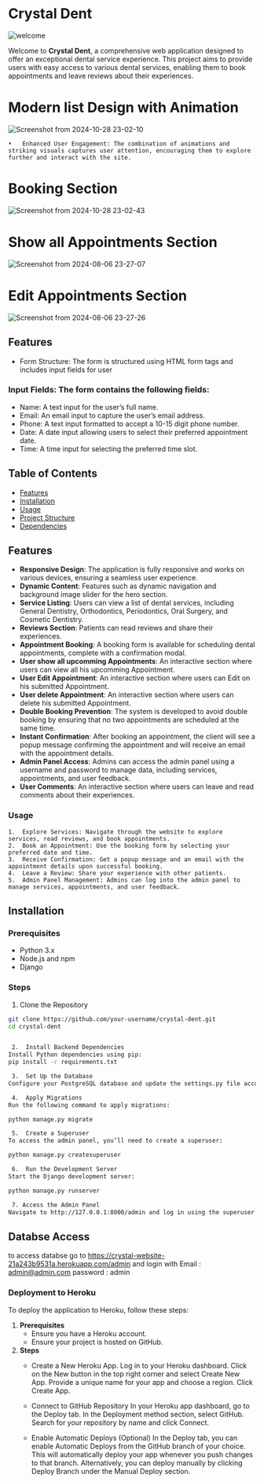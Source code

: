 
# Crystal Dent
![welcome](https://github.com/user-attachments/assets/26d9fd14-7c87-47b0-a76e-d368ebd748fe)

Welcome to **Crystal Dent**, a comprehensive web application designed to offer an exceptional dental service experience. This project aims to provide users with easy access to various dental services, enabling them to book appointments and leave reviews about their experiences.

# Modern list Design with Animation
![Screenshot from 2024-10-28 23-02-10](https://github.com/user-attachments/assets/c658b0a7-7672-437c-a3aa-ff46a1d931ae)

    •	Enhanced User Engagement: The combination of animations and striking visuals captures user attention, encouraging them to explore further and interact with the site.

# Booking Section 
![Screenshot from 2024-10-28 23-02-43](https://github.com/user-attachments/assets/33c1f5d5-c6e3-477a-a6fd-c1c72de43ea8)


# Show all Appointments Section 
![Screenshot from 2024-08-06 23-27-07](https://github.com/user-attachments/assets/d7e7ae94-b844-473c-8dbb-4198ccfe8d1b)

# Edit Appointments Section 
![Screenshot from 2024-08-06 23-27-26](https://github.com/user-attachments/assets/c7acf767-6401-4496-9683-9efbfd0d495a)

## Features

- Form Structure: The form is structured using HTML form tags and includes input fields for user

### Input Fields: The form contains the following fields:
- Name: A text input for the user’s full name.
- Email: An email input to capture the user’s email address.
- Phone: A text input formatted to accept a 10-15 digit phone number.
- Date: A date input allowing users to select their preferred appointment date.
- Time: A time input for selecting the preferred time slot.



## Table of Contents

- [Features](#features)
- [Installation](#installation)
- [Usage](#usage)
- [Project Structure](#project-structure)
- [Dependencies](#dependencies)

## Features

- **Responsive Design**: The application is fully responsive and works on various devices, ensuring a seamless user experience.
- **Dynamic Content**: Features such as dynamic navigation and background image slider for the hero section.
- **Service Listing**: Users can view a list of dental services, including General Dentistry, Orthodontics, Periodontics, Oral Surgery, and Cosmetic Dentistry.
- **Reviews Section**: Patients can read reviews and share their experiences.
- **Appointment Booking**: A booking form is available for scheduling dental appointments, complete with a confirmation modal.
- **User show all upcomming Appointments**: An interactive section where users can view all his upcomming Appointment.
- **User Edit Appointment**: An interactive section where users can Edit on his submitted Appointment.
- **User delete Appointment**: An interactive section where users can delete his submitted Appointment.
- **Double Booking Prevention**: The system is developed to avoid double booking by ensuring that no two appointments are scheduled at the same time.
- **Instant Confirmation**: After booking an appointment, the client will see a popup message confirming the appointment and will receive an email with the appointment details.
- **Admin Panel Access**: Admins can access the admin panel using a username and password to manage data, including services, appointments, and user feedback.
- **User Comments**: An interactive section where users can leave and read comments about their experiences.
  

 ### Usage

	1.	Explore Services: Navigate through the website to explore services, read reviews, and book appointments.
	2.	Book an Appointment: Use the booking form by selecting your preferred date and time.
	3.	Receive Confirmation: Get a popup message and an email with the appointment details upon successful booking.
	4.	Leave a Review: Share your experience with other patients.
	5.	Admin Panel Management: Admins can log into the admin panel to manage services, appointments, and user feedback.


## Installation

### Prerequisites

- Python 3.x
- Node.js and npm
- Django

### Steps

  1. Clone the Repository

   ```bash
   git clone https://github.com/your-username/crystal-dent.git
   cd crystal-dent


	2.	Install Backend Dependencies
Install Python dependencies using pip:
pip install -r requirements.txt

	3.	Set Up the Database
Configure your PostgreSQL database and update the settings.py file accordingly.

	4.	Apply Migrations
Run the following command to apply migrations:

python manage.py migrate

	5.	Create a Superuser
To access the admin panel, you’ll need to create a superuser:

python manage.py createsuperuser

	6.	Run the Development Server
Start the Django development server:

python manage.py runserver

	7. Access the Admin Panel
Navigate to http://127.0.0.1:8000/admin and log in using the superuser credentials you created
```
## Databse Access
to access databse go to https://crystal-website-21a243b9531a.herokuapp.com/admin
and login with Email : admin@admin.com
	       password : admin


### Deployment to Heroku
To deploy the application to Heroku, follow these steps:
1. **Prerequisites**
    - Ensure you have a Heroku account.
    - Ensure your project is hosted on GitHub.
2. **Steps**
   - Create a New Heroku App.
       Log in to your Heroku dashboard.
       Click on the New button in the top right corner and select Create New App.
       Provide a unique name for your app and choose a region. Click Create App.

   - Connect to GitHub Repository
       In your Heroku app dashboard, go to the Deploy tab.
       In the Deployment method section, select GitHub.
       Search for your repository by name and click Connect.

   
   - Enable Automatic Deploys (Optional)
       In the Deploy tab, you can enable Automatic Deploys from the GitHub branch of your choice. This will automatically deploy your app whenever you push changes to that branch.
       Alternatively, you can deploy manually by clicking Deploy Branch under the Manual Deploy section.


